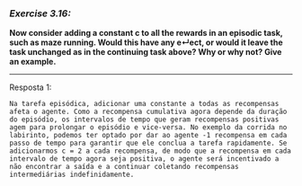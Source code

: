 ### *Exercise 3.16:*

**Now consider adding a constant c to all the rewards in an episodic task, such as maze running. Would this have any e↵ect, or would it leave the task unchanged as in the continuing task above? Why or why not? Give an example.**

---
Resposta 1:

```
Na tarefa episódica, adicionar uma constante a todas as recompensas afeta o agente. Como a recompensa cumulativa agora depende da duração do episódio, os intervalos de tempo que geram recompensas positivas agem para prolongar o episódio e vice-versa. No exemplo da corrida no labirinto, podemos ter optado por dar ao agente -1 recompensa em cada passo de tempo para garantir que ele conclua a tarefa rapidamente. Se adicionarmos c = 2 a cada recompensa, de modo que a recompensa em cada intervalo de tempo agora seja positiva, o agente será incentivado a não encontrar a saída e a continuar coletando recompensas intermediárias indefinidamente.
```
